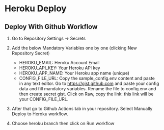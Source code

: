 # Heroku Deploy


## Deploy With Github Workflow

1. Go to Repository Settings -> Secrets 

2. Add the below Mandatory Variables one by one (clicking New Repository Secret)

    - HEROKU_EMAIL: Heroku Account Email 
    - HEROKU_API_KEY: Your Heroku API key
    - HEROKU_APP_NAME: Your Heroku app name (unique)
    - CONFIG_FILE_URL: Copy the sample_config.env content and paste in any text editor. Go to https://gist.github.com and paste your config data and fill mandatory variables. Rename the file to config.env and then create secret gist. Click on Raw, copy the link: this link will be your CONFIG_FILE_URL.

3. After that go to Github Actions tab in your repository. Select Manually Deploy to Heroku workflow.

4. Choose heroku branch then click on Run workflow



  


